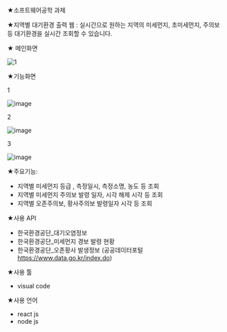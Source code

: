 ★소프트웨어공학 과제

★지역별 대기환경 출력 웹
: 실시간으로 원하는 지역의 미세먼지, 초미세먼지, 주의보등 대기환경을 실시간 조회할 수 있습니다.

★ 메인화면

![1](https://github.com/Hwije-Jung/misemungi/assets/66118485/8754d0e6-afce-4c59-8095-451e560e2772)

★기능화면

1

![image](https://github.com/Hwije-Jung/misemungi/assets/66118485/eb66adfd-e5cd-476d-9988-a053d3714259)

2

![image](https://github.com/Hwije-Jung/misemungi/assets/66118485/f4d0125a-7674-482f-828d-f0cbe33e32ea)

3

![image](https://github.com/Hwije-Jung/misemungi/assets/66118485/fd702faa-55ed-4b13-9747-41f0c569ddce)

★주요기능:
- 지역별 미세먼지 등급 , 측정일시, 측정소명, 농도 등 조회
- 지역별 미세먼지 주의보 발령 일자, 시각 해제 시각 등 조회
- 지역별 오존주의보, 황사주의보 발령일자 시각 등 조회


★사용 API

  - 한국환경공단_대기오염정보
  - 한국환경공단_미세먼지 경보 발령 현황
  - 한국환경공단_오존황사 발생정보
  (공공데이터포털 https://www.data.go.kr/index.do) 

★사용 툴
  - visual code

★사용 언어
  - react js
  - node js


